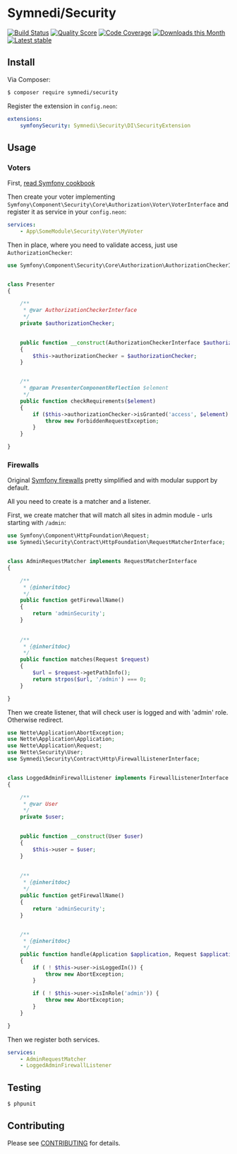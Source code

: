 # Symnedi/Security

[![Build Status](https://img.shields.io/travis/Symnedi/Security.svg?style=flat-square)](https://travis-ci.org/Symnedi/Security)
[![Quality Score](https://img.shields.io/scrutinizer/g/Symnedi/Security.svg?style=flat-square)](https://scrutinizer-ci.com/g/Symnedi/Security)
[![Code Coverage](https://img.shields.io/scrutinizer/coverage/g/Symnedi/Security.svg?style=flat-square)](https://scrutinizer-ci.com/g/Symnedi/Security)
[![Downloads this Month](https://img.shields.io/packagist/dm/symnedi/security.svg?style=flat-square)](https://packagist.org/packages/symnedi/security)
[![Latest stable](https://img.shields.io/packagist/v/symnedi/security.svg?style=flat-square)](https://packagist.org/packages/symnedi/security)


## Install

Via Composer:

```sh
$ composer require symnedi/security
```

Register the extension in `config.neon`:

```yaml
extensions:
	symfonySecurity: Symnedi\Security\DI\SecurityExtension
```


## Usage

### Voters

First, [read Symfony cookbook](http://symfony.com/doc/current/cookbook/security/voters_data_permission.html)

Then create your voter implementing `Symfony\Component\Security\Core\Authorization\Voter\VoterInterface`
and register it as service in your `config.neon`:

```yaml
services:
	- App\SomeModule\Security\Voter\MyVoter
```

Then in place, where you need to validate access, just use `AuthorizationChecker`:


```php
use Symfony\Component\Security\Core\Authorization\AuthorizationCheckerInterface;


class Presenter
{

	/**
	 * @var AuthorizationCheckerInterface
	 */
	private $authorizationChecker;

	
	public function __construct(AuthorizationCheckerInterface $authorizationChecker)
	{
		$this->authorizationChecker = $authorizationChecker;
	}


	/**
	 * @param PresenterComponentReflection $element
	 */
	public function checkRequirements($element)
	{
		if ($this->authorizationChecker->isGranted('access', $element) === FALSE) {
			throw new ForbiddenRequestException;
		}
	}

}
```


### Firewalls

Original [Symfony firewalls](http://symfony.com/doc/current/components/security/firewall.html) pretty simplified and with modular support by default.

All you need to create is a matcher and a listener.

First, we create matcher that will match all sites in admin module - urls starting with `/admin`:

```php
use Symfony\Component\HttpFoundation\Request;
use Symnedi\Security\Contract\HttpFoundation\RequestMatcherInterface;


class AdminRequestMatcher implements RequestMatcherInterface
{

	/**
	 * {@inheritdoc}
	 */
    public function getFirewallName()
    {
        return 'adminSecurity';
    }
    
    
	/**
	 * {@inheritdoc}
	 */
	public function matches(Request $request)
	{
		$url = $request->getPathInfo();
		return strpos($url, '/admin') === 0;
	}

}
```

Then we create listener, that will check user is logged and with 'admin' role.
Otherwise redirect.

```php
use Nette\Application\AbortException;
use Nette\Application\Application;
use Nette\Application\Request;
use Nette\Security\User;
use Symnedi\Security\Contract\Http\FirewallListenerInterface;


class LoggedAdminFirewallListener implements FirewallListenerInterface
{

	/**
     * @var User
     */
    private $user;
    

    public function __construct(User $user)
    {
        $this->user = $user;
    }
    
    
	/**
	 * {@inheritdoc}
	 */
    public function getFirewallName()
    {
        return 'adminSecurity';
    }

	
	/**
	 * {@inheritdoc}
	 */
	public function handle(Application $application, Request $applicationRequest)
	{
		if ( ! $this->user->isLoggedIn()) {
			throw new AbortException;
		}

		if ( ! $this->user->isInRole('admin')) {
            throw new AbortException;
        }
	}

}
```


Then we register both services.

```yaml
services:
	- AdminRequestMatcher
	- LoggedAdminFirewallListener
```


## Testing

```sh
$ phpunit
```


## Contributing

Please see [CONTRIBUTING](CONTRIBUTING.md) for details.
